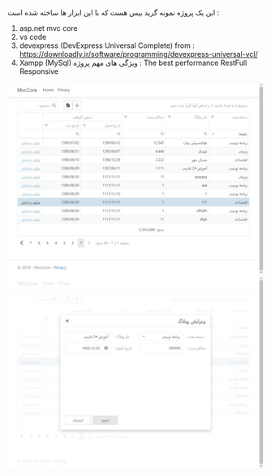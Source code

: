 این یک پروژه نمونه گرید بیس هست که با این ابزار ها ساخته شده است :
1. asp.net mvc core
2. vs code
3. devexpress (DevExpress Universal Complete) from : https://downloadly.ir/software/programming/devexpress-universal-vcl/
4. Xampp (MySql)
ویژگی های مهم پروژه :
The best performance
RestFull
Responsive

![alt text](https://github.com/mammadkoma/MvcCore/blob/master/wwwroot/Images/01.jpg)
![alt text](https://github.com/mammadkoma/MvcCore/blob/master/wwwroot/Images/02.jpg)